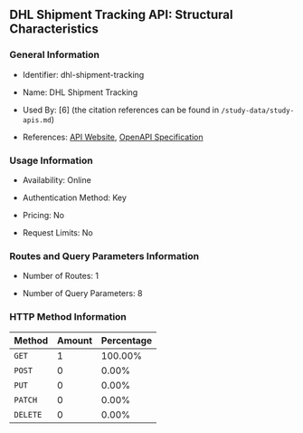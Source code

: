 ## DHL Shipment Tracking API: Structural Characteristics

### General Information

- Identifier: dhl-shipment-tracking

- Name: DHL Shipment Tracking

- Used By: [6] (the citation references can be found in `/study-data/study-apis.md`)

- References: [API Website](https://developer.dhl.com/api-reference/shipment-tracking), [OpenAPI Specification](https://developer.dhl.com/api-reference/shipment-tracking#downloads-section)

### Usage Information

- Availability: Online

- Authentication Method: Key

- Pricing: No

- Request Limits: No

### Routes and Query Parameters Information

- Number of Routes: 1

- Number of Query Parameters: 8

### HTTP Method Information

| Method | Amount | Percentage |
|--------|--------|------------|
| `GET` | 1 | 100.00% |
| `POST` | 0 | 0.00% |
| `PUT` | 0 | 0.00% |
| `PATCH` | 0 | 0.00% |
| `DELETE` | 0 | 0.00% |
